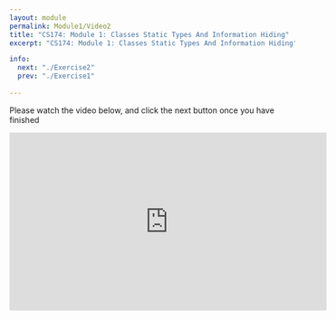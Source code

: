```yaml
---
layout: module
permalink: Module1/Video2
title: "CS174: Module 1: Classes Static Types And Information Hiding"
excerpt: "CS174: Module 1: Classes Static Types And Information Hiding"

info:
  next: "./Exercise2"
  prev: "./Exercise1"
  
---
```


Please watch the video below, and click the next button once you have finished

<iframe width="560" height="315" src="https://www.youtube.com/embed/6Bp-GqO5gAE" frameborder="0" allow="accelerometer; autoplay; encrypted-media; gyroscope; picture-in-picture" allowfullscreen></iframe>
